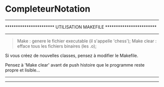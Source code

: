 # CompleteurNotation

*********************************************************************
*********************** UTILISATION MAKEFILE ************************
*********************************************************************

> Make : genere le fichier executable (il s'appelle 'chess');
> Make clear : efface tous les fichiers binaires (les .o);

Si vous créez de nouvelles classes, pensez à modifier le Makefile.

Pensez à 'Make clear' avant de push histoire que le programme
reste propre et lisible...

*********************************************************************
*********************************************************************
